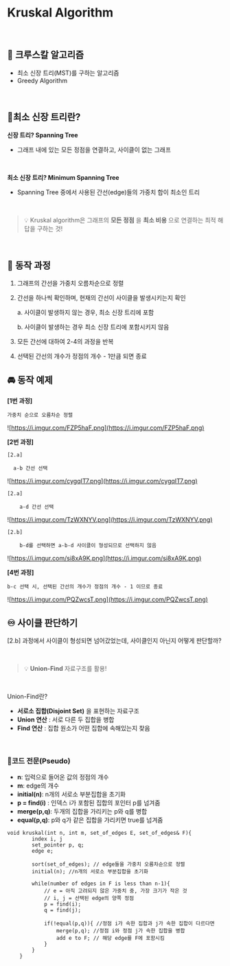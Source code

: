 # Kruskal Algorithm

</br>

## 📌 크루스칼 알고리즘

- 최소 신장 트리(MST)를 구하는 알고리즘
- Greedy Algorithm

</br>


## 📌최소 신장 트리란?

**신장 트리? Spanning Tree**

- 그래프 내에 있는 모든 정점을 연결하고, 사이클이 없는 그래프

</br>


**최소 신장 트리? Minimum Spanning Tree**

- Spanning Tree 중에서 사용된 간선(edge)들의 가중치 합이 최소인 트리

</br>

  
> 💡 Kruskal algorithm은 그래프의 **모든 정점** 을 **최소 비용** 으로 연결하는 최적 해답을 구하는 것!
  
</br>


## 🚗 동작 과정

1. 그래프의 간선을 가중치 오름차순으로 정렬 </br>

2. 간선을 하나씩 확인하며, 현재의 간선이 사이클을 발생시키는지 확인 </br>

    a. 사이클이 발생하지 않는 경우, 최소 신장 트리에 포함 </br>

    b. 사이클이 발생하는 경우 최소 신장 트리에 포함시키지 않음 </br>

3. 모든 간선에 대하여 2-4의 과정을 반복
4. 선택된 간선의 개수가 정점의 개수 - 1만큼 되면 종료

## 🚘 동작 예제

**[1번 과정]**

    가중치 순으로 오름차순 정렬

![https://i.imgur.com/FZP5haF.png](https://i.imgur.com/FZP5haF.png)

**[2번 과정]**

    [2.a] 

      a-b 간선 선택

![https://i.imgur.com/cygqIT7.png](https://i.imgur.com/cygqIT7.png)

    [2.a] 

        a-d 간선 선택

![https://i.imgur.com/TzWXNYV.png](https://i.imgur.com/TzWXNYV.png)

    [2.b]

        b-d를 선택하면 a-b-d 사이클이 형성되므로 선택하지 않음

![https://i.imgur.com/si8xA9K.png](https://i.imgur.com/si8xA9K.png)

**[4번 과정]**

    b-c 선택 시, 선택된 간선의 개수가 정점의 개수 - 1 이므로 종료

![https://i.imgur.com/PQZwcsT.png](https://i.imgur.com/PQZwcsT.png)

## ♾️ 사이클 판단하기

[2.b] 과정에서 사이클이 형성되면 넘어갔었는데, 사이클인지 아닌지 어떻게 판단할까?

</br>


> 💡 **Union-Find** 자료구조를 활용!

</br>

Union-Find란?

- **서로소 집합(Disjoint Set)** 을 표현하는 자료구조
- **Union 연산** : 서로 다른 두 집합을 병합
- **Find 연산** : 집합 원소가 어떤 집합에 속해있는지 찾음

</br>

### 📝코드 전문(Pseudo)

- **n**: 입력으로 들어온 값의 정점의 개수
- **m**: edge의 개수
- **initial(n)**: n개의 서로소 부분집합을 초기화
- **p = find(i)** : 인덱스 i가 포함된 집합의 포인터 p를 넘겨줌
- **merge(p,q)**: 두개의 집합을 가리키는 p와 q를 병합
- **equal(p,q)**: p와 q가 같은 집합을 가리키면 true를 넘겨줌

```
void kruskal(int n, int m, set_of_edges E, set_of_edges& F){
		index i, j
		set_pointer p, q;
		edge e;

		sort(set_of_edges); // edge들을 가중치 오름차순으로 정렬
		initial(n); //n개의 서로소 부분집합을 초기화

		while(number of edges in F is less than n-1){
			// e = 아직 고려되지 않은 가중치 중, 가장 크기가 작은 것
			// i, j = 선택된 edge의 양쪽 정점
			p = find(i);
			q = find(j);

			if(!equal(p,q)){ //정점 i가 속한 집합과 j가 속한 집합이 다르다면
				merge(p,q); //정점 i와 정점 j가 속한 집합을 병합
				add e to F; // 해당 edge를 F에 포함시킴
			}
		}
	}
```
